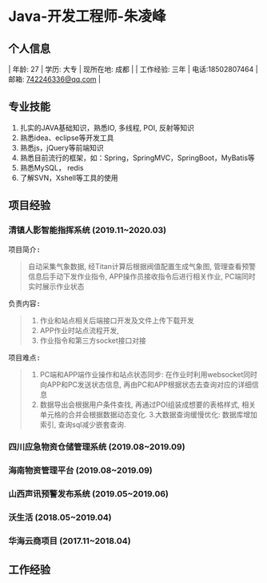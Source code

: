 # Java-开发工程师-朱凌峰
## 个人信息

| 年龄: 27 | 学历: 大专 | 现所在地: 成都 |
| 工作经验: 三年 | 电话:18502807464 | 邮箱: 742246336@qq.com |

## 专业技能
1. 扎实的JAVA基础知识，熟悉IO, 多线程, POI, 反射等知识
2. 熟悉idea、eclipse等开发工具
3. 熟悉js，jQuery等前端知识
4. 熟悉目前流行的框架，如：Spring，SpringMVC，SpringBoot，MyBatis等
5. 熟悉MySQL， redis 
6. 了解SVN，Xshell等工具的使用

## 项目经验
### 清镇人影智能指挥系统 (2019.11~2020.03)
<kbd>项目简介:</kbd> 
> 自动采集气象数据, 经Titan计算后根据阀值配置生成气象图, 管理查看预警信息后手动下发作业指令, APP操作员接收指令后进行相关作业, PC端同时实时展示作业状态

<kbd>负责内容:</kbd> 
> 1. 作业和站点相关后端接口开发及文件上传下载开发
> 2. APP作业时站点流程开发, 
> 3. 作业指令和第三方socket接口对接

<kbd>项目难点:</kbd>
> 1. PC端和APP端作业操作和站点状态同步: 在作业时利用websocket同时向APP和PC发送状态信息, 再由PC和APP根据状态去查询对应的详细信息
> 2. 数据导出会根据用户条件查找, 再通过POI组装成想要的表格样式, 相关单元格的合并会根据数据动态变化.
> 3.大数据查询缓慢优化: 数据库增加索引, 查询sql减少嵌套查询.

### 四川应急物资仓储管理系统 (2019.08~2019.09)

### 海南物资管理平台 (2019.08~2019.09)

### 山西声讯预警发布系统 (2019.05~2019.06)

### 沃生活 (2018.05~2019.04)

### 华海云商项目 (2017.11~2018.04)

## 工作经验
